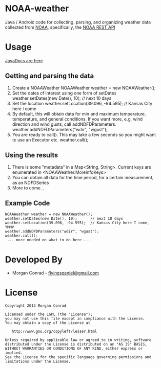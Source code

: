 NOAA-weather
============

Java / Android code for collecting, parsing, and organizing weather data collected from [NOAA](http://www.noaa.gov/), 
specifically, the [NOAA REST API](http://graphical.weather.gov/xml/rest.php)

Usage
=====

[JavaDocs are here](http://morganconrad.github.io/NOAA-weather/)

Getting and parsing the data
----------------------------

1. Create a NOAAWeather
		NOAAWeather weather = new NOAAWeather();
2. Set the dates of interest using one form of setDates
		weather.setDates(new Date(), 10);      // next 10 days
3. Set the location
		weather.setLocation(39.096, -94.595);  // Kansas City here I come
4. By default, this will obtain data for min and maximum temperature, temperature, and general conditions.
   If you want more, e.g. wind direction and wind gusts, call addNDFDParameters.
		weather.addNDFDParameters("wdir", "wgust");
5. You are ready to call().  This may take a few seconds so you might want to use an Executor etc.
		weather.call();


Using the results
-----------------

1. There is some "metadata" in a Map<String, String>.  Current keys are enumerated in <NOAAWeather.MoreInfoKeys>
		<String theirURL = weather.getMoreInfo().get(NOAAWeather.MoreInfoKeys.OUT_URL.name());>
2. You can obtain all data for the time period, for a certain measurement, as an NDFDSeries
		<NDFDSeries allMaxTs = weather.getNDFDSeries(NDFD.maxt);>
3. More to come...
		

Example Code
----------

    NOAAWeather weather = new NOAAWeather();
    weather.setDates(new Date(), 10);      // next 10 days
    weather.setLocation(39.096, -94.595);  // Kansas City here I come, YMMV
    weather.addNDFDParameters("wdir", "wgust");
    weather.call();
     ... more needed on what to do here ...


Developed By
============

* Morgan Conrad - <flyingspaniel@gmail.com>

License
=======

    Copyright 2013 Morgan Conrad

    Licensed under the LGPL (the "License");
    you may not use this file except in compliance with the License.
    You may obtain a copy of the License at

       http://www.gnu.org/copyleft/lesser.html

    Unless required by applicable law or agreed to in writing, software
    distributed under the License is distributed on an "AS IS" BASIS,
    WITHOUT WARRANTIES OR CONDITIONS OF ANY KIND, either express or implied.
    See the License for the specific language governing permissions and
    limitations under the License.
